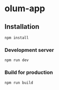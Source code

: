 # olum-app

## Installation
```
npm install
```

### Development server
```
npm run dev
```

### Build for production
```
npm run build
```